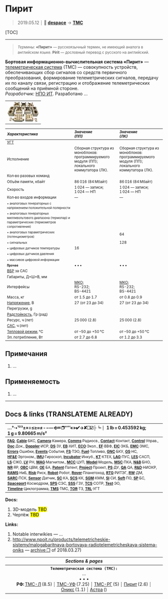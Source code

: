 # Пирит
> 2019.05.12 ┊ **🚀 [despace](index.md)** → **[ТМС](tms.md)**

[TOC]

---

> <small>*Термины:* **«Пирит»** — русскоязычный термин, не имеющий аналога в английском языке. **Pirit** — дословный перевод с русского на английский.</small>

**Бортовая информационно‑вычислительная система «Пирит»** — [телеметрическая система](tms.md) (ТМС) — совокупность устройств, обеспечивающих сбор сигналов со средств первичного преобразования, формирование телеметрических сигналов, передачу их по каналу связи, регистрацию и отображение телеметрических сообщений на приёмной стороне.  
*Разработчик:* [НПО ИТ](03_npoit.md). Разработано  …

||
|:--|
| [![](f/tms/p/pirit_pic1_thumb.jpg)](f/tms/p/pirit_pic1.png)  |

<small>

|*Характеристика*|*Значение<br> (ПП)*|*Значение<br> (ЛК)*|
|:--|:--|:--|
|[УГТ](trl.md)|  |  |
|Исполнение  |Сборная структура из моноблоков:<br> программируемого модуля (ПП);<br> локального коммутатора (ЛК).  |Сборная структура из моноблоков:<br> программируемого модуля (ПП);<br> локального коммутатора (ЛК).  |
|Кол‑во разовых команд  |  |  |
|Объём памяти, кбайт  |  86 016 (84 Мбайт)  | 86 016 (84 Мбайт)  |
|Скорость |  1 024 — записи;<br> 1 024 — НП  | 1 024 — записи;<br> 1 024 — НП  |
|Кол‑во входов информации |—|—|
| <small>• аналоговых генераторных с напряжением положительной полярности</small>  |  |  |
| <small>• аналоговых генераторных милливольтового диапазона (термопар) и параметрических (термометров сопротивления)</small>  |  |  |
| <small>• аналоговых параметрических (потенциометров)</small>  |  |64  |
| <small>• сигнальных</small>  |  |128  |
| <small>• цифровых датчиков температуры</small>  |16  |  |
| <small>• цифровых датчиков давления</small>  |  |  |
| <small>• массивов цифровой информации</small>  |  |  |
|**`Прочее`**|• • •|• • •|
|[ВБР](rams.md) за САС|   |  |
|Габариты, Д×Ш×В, мм|   |  |
|Интерфейсы|  [МКО](mil_std_1553b.md);<br> RS-232;<br> BS-4421  | [МКО](mil_std_1553b.md);<br> RS-232;<br> BS-4421  |
|Масса, кг| от 1.5 до 1.7  |от 0.8 до 0.9  |
|[Напряжение](voltage.md), В|   27 (от 23 до 34)  | 27 (от 23 до 34)  |
|Перегрузки, g|   |  |
|[Радстойкость](ion_rad.md), Гр (рад)|   |  |
|Ресурс, ч (лет)|   25 000 (2.8)  | 25 000 (2.8)  |
|[САС](lifetime.md), ч (лет)|  |  |
|[Тепловой режим](tcs.md), °C|   от –50 до +50 °C  | от –50 до +50 °C  |
|Эл. потребление, Вт| от 2.7 до 6.8  |от 1.2 до 3.3  |

</small>



<p style="page-break-after:always"> </p>

## Примечания
   1. …



## Применяемость
   1. …





---

## Docs & links (TRANSLATEME ALREADY)
|…°·•¹²³±×÷≤≥≈≠ ‑ −— ⎆✉ ❐“”’«»✔→✘☐☑├┕┆ 1 lb = 0.453592 kg; 1 g = 9.80665 m/s²|
|:--|
|<small>**[FAQ](faq.md)**, **[Cable](cable.md)**·БКС, **[Camera](camera.md)**·Камера, **[Comms](comms.md)**·Радиосв., **[Contact](contact.md)**·Контакт, **[Control](control.md)**·Управ., **[Doc](doc.md)**·Док., **[Doppler](doppler.md)**·ИСР, **[DS](ds.md)**·ЗУ, **[EB](eb.md)**·ХИТ, **[ECO](ecology.md)**·Экол., **[EF](ef.md)**·ВВФ, **[ElC](elc.md)**·ЭКБ, **[EMC](emc.md)**·ЭМС, **[Errors](error.md)**·Ошибки, **[Events](event.md)**·События, **[FS](fs.md)**·ТЭО, **[Fuel](fuel.md)**·Топливо, **[GNC](gnc.md)**·БКУ, **[GS](scs.md)**·НС, **[HF&E](hfe.md)**·Эргоном., **[IMU](imu.md)**·Гироскоп, **[Incubator](incubator.md)**·Инкуб., **[KT](kt.md)**·КТЕХ, **[LAG](lag.md)**·ПУC, **[LES](les.md)**·САСП, **[LS](ls.md)**·СЖО, **[LV](lv.md)**·РН, **[MAG](mag.md)**·Магнитом., **[MCC](mcc.md)**·ЦУП, **[Model](model.md)**·Модель, **[MSC](sc.md)**·ПКА, **[N&B](nnb.md)**·БНО, **[NR](nr.md)**·ЯР, **[OBC](obc.md)**·ЦВМ, **[OE](oe.md)**·БА, **[Patent](патент.md)**·Патент, **[Project](project.md)**·Проект, **[PS](ps.md)**·ДУ, **[QA](quality.md)**·QA, **[R&D](rnd.md)**·НИОКР, **[RAMS](rams.md)**·НиБ, **[Risk](risk.md)**·Риск, **[Robot](robotics.md)**·Робот, **[Rover](rover.md)**·Планетоход, **[RTG](rtg.md)**·РИТЭГ, **[RW](rw.md)**·ДМ, **[SARC](sarc.md)**·ПСК, **[Sensor](sensor.md)**·Датчик, **[SC](sc.md)**·КА, **[SCS](scs.md)**·КК, **[SGM](sgm.md)**·КММ, **[SI](si.md)**·СИ, **[Soft](soft.md)**·ПО, **[SP](sp.md)**·БС, **[Spaceport](spaceport.md)**·Космодром, **[SPS](sps.md)**·СЭС, **[SSS](sss.md)**·ГЗУ, **[TCS](tcs.md)**·СОТР, **[Test](test.md)**·ЭО, **[Timeline](timeline.md)**·Циклограмма, **[TMS](tms.md)**·ТМС, **[TOR](tor.md)**·ТЗ, **[TRL](trl.md)**·УГТ</small>|

**Docs:**

   1. 3D-модель <mark>TBD</mark>
   1. Чертёж <mark>TBD</mark>

**Links:**

   1. Notable interwikies — …
   1. <http://www.npoit.ru/products/telemetricheskie-sistemy/malogabaritnaya-bortovaya-radiotelemetricheskaya-sistema-oniks> — [archive ❐](f/tms/p/pirit_npoit_ru.djvu.pdf) of 2018.03.27)

|*Sections & pages*|
|:--:|
|**`Телеметрическая система (ТМС):`**<br> … <br>• • •<br> **РФ:** [ТМС-Л](tms_l.md) (8.5) ┊ [ТМС-УФ](tms_uf.md) (7.25) ┊ [ТМС-РГ](tms_rg.md) (5) ┊ [Пирит](pirit.md) (2.6) ┊ [Оникс](onyx.md) (1.1) ┊ [Астра](astra.md) () |
